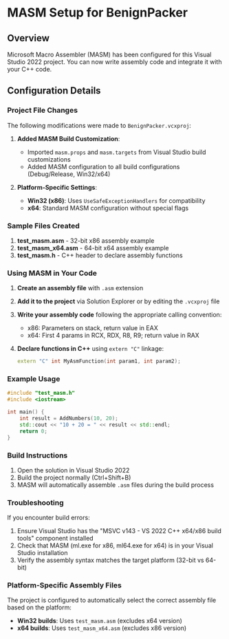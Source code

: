 # MASM Setup for BenignPacker

## Overview
Microsoft Macro Assembler (MASM) has been configured for this Visual Studio 2022 project. You can now write assembly code and integrate it with your C++ code.

## Configuration Details

### Project File Changes
The following modifications were made to `BenignPacker.vcxproj`:

1. **Added MASM Build Customization**:
   - Imported `masm.props` and `masm.targets` from Visual Studio build customizations
   - Added MASM configuration to all build configurations (Debug/Release, Win32/x64)

2. **Platform-Specific Settings**:
   - **Win32 (x86)**: Uses `UseSafeExceptionHandlers` for compatibility
   - **x64**: Standard MASM configuration without special flags

### Sample Files Created

1. **test_masm.asm** - 32-bit x86 assembly example
2. **test_masm_x64.asm** - 64-bit x64 assembly example
3. **test_masm.h** - C++ header to declare assembly functions

### Using MASM in Your Code

1. **Create an assembly file** with `.asm` extension
2. **Add it to the project** via Solution Explorer or by editing the `.vcxproj` file
3. **Write your assembly code** following the appropriate calling convention:
   - x86: Parameters on stack, return value in EAX
   - x64: First 4 params in RCX, RDX, R8, R9; return value in RAX

4. **Declare functions in C++** using `extern "C"` linkage:
   ```cpp
   extern "C" int MyAsmFunction(int param1, int param2);
   ```

### Example Usage

```cpp
#include "test_masm.h"
#include <iostream>

int main() {
    int result = AddNumbers(10, 20);
    std::cout << "10 + 20 = " << result << std::endl;
    return 0;
}
```

### Build Instructions

1. Open the solution in Visual Studio 2022
2. Build the project normally (Ctrl+Shift+B)
3. MASM will automatically assemble `.asm` files during the build process

### Troubleshooting

If you encounter build errors:
1. Ensure Visual Studio has the "MSVC v143 - VS 2022 C++ x64/x86 build tools" component installed
2. Check that MASM (ml.exe for x86, ml64.exe for x64) is in your Visual Studio installation
3. Verify the assembly syntax matches the target platform (32-bit vs 64-bit)

### Platform-Specific Assembly Files

The project is configured to automatically select the correct assembly file based on the platform:
- **Win32 builds**: Uses `test_masm.asm` (excludes x64 version)
- **x64 builds**: Uses `test_masm_x64.asm` (excludes x86 version)
